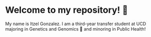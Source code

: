 # Welcome to my repository! 🤩

My name is Itzel Gonzalez. I am a third-year transfer student at UCD majoring in Genetics and Genomics 🧬 and minoring in Public Health! 





